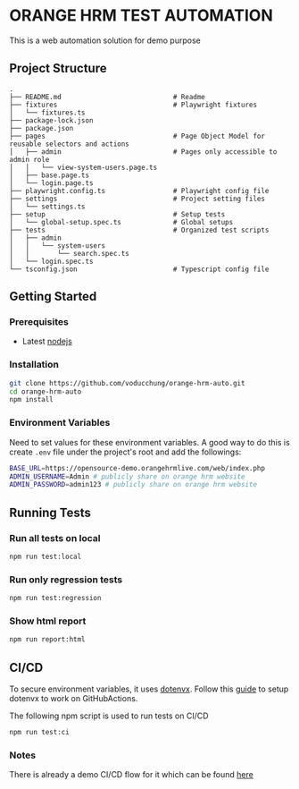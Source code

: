# ORANGE HRM TEST AUTOMATION

This is a web automation solution for demo purpose

## Project Structure
```
.
├── README.md                            # Readme
├── fixtures                             # Playwright fixtures
│   └── fixtures.ts
├── package-lock.json
├── package.json
├── pages                                # Page Object Model for reusable selectors and actions
│   ├── admin                            # Pages only accessible to admin role
│   │   └── view-system-users.page.ts
│   ├── base.page.ts
│   └── login.page.ts
├── playwright.config.ts                 # Playwright config file
├── settings                             # Project setting files
│   └── settings.ts
├── setup                                # Setup tests
│   └── global-setup.spec.ts             # Global setups
├── tests                                # Organized test scripts
│   ├── admin
│   │   └── system-users
│   │       └── search.spec.ts
│   └── login.spec.ts
└── tsconfig.json                        # Typescript config file
```

## Getting Started

### Prerequisites
- Latest [nodejs](https://nodejs.org/en/download)

### Installation
```bash
git clone https://github.com/voducchung/orange-hrm-auto.git
cd orange-hrm-auto
npm install
```

### Environment Variables

Need to set values for these environment variables. A good way to do this is create `.env` file under the project's root and add the followings:
```bash
BASE_URL=https://opensource-demo.orangehrmlive.com/web/index.php
ADMIN_USERNAME=Admin # publicly share on orange hrm website
ADMIN_PASSWORD=admin123 # publicly share on orange hrm website
```

## Running Tests

### Run all tests on local
```bash
npm run test:local
```

### Run only regression tests
```bash
npm run test:regression
```

### Show html report
```bash
npm run report:html
```

## CI/CD
To secure environment variables, it uses [dotenvx](https://dotenvx.com/). Follow this [guide](https://dotenvx.com/docs/cis/github-actions#set-decryption-key) to setup dotenvx to work on GitHubActions.

The following npm script is used to run tests on CI/CD
```bash
npm run test:ci
```

### Notes
There is already a demo CI/CD flow for it which can be found [here](https://github.com/voducchung/orange-hrm-auto/actions/workflows/playwright.yml)
